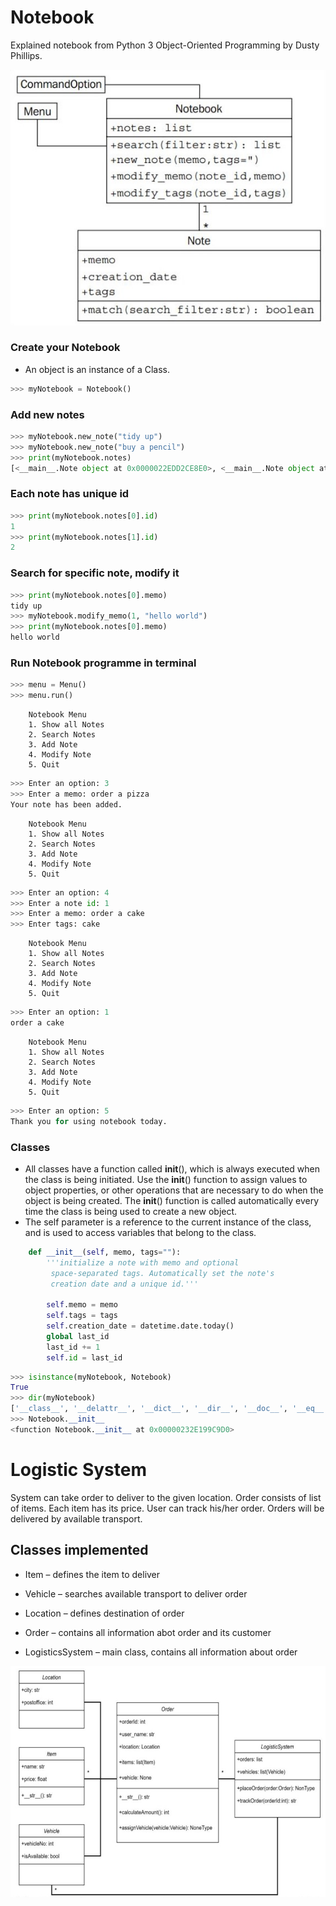 # Notebook
Explained notebook from Python 3 Object-Oriented Programming by Dusty Phillips.

![](notebook_task.jpg)

### Create your Notebook

* An object is an instance of a Class.

```python
>>> myNotebook = Notebook()
```

### Add new notes

```python
>>> myNotebook.new_note("tidy up")
>>> myNotebook.new_note("buy a pencil")
>>> print(myNotebook.notes)
[<__main__.Note object at 0x0000022EDD2CE8E0>, <__main__.Note object at 0x0000022EDD2CE610>]
```

### Each note has unique id

```python
>>> print(myNotebook.notes[0].id)
1
>>> print(myNotebook.notes[1].id)
2
```

### Search for specific note, modify it

```python
>>> print(myNotebook.notes[0].memo)
tidy up
>>> myNotebook.modify_memo(1, "hello world")
>>> print(myNotebook.notes[0].memo)
hello world
```

### Run Notebook programme in terminal

```python
>>> menu = Menu()
>>> menu.run()
```


        Notebook Menu
        1. Show all Notes
        2. Search Notes
        3. Add Note
        4. Modify Note
        5. Quit
        
```python
>>> Enter an option: 3
>>> Enter a memo: order a pizza
Your note has been added.
```

        Notebook Menu
        1. Show all Notes
        2. Search Notes
        3. Add Note
        4. Modify Note
        5. Quit
        
```python
>>> Enter an option: 4
>>> Enter a note id: 1
>>> Enter a memo: order a cake
>>> Enter tags: cake
```

        Notebook Menu
        1. Show all Notes
        2. Search Notes
        3. Add Note
        4. Modify Note
        5. Quit
        
```python
>>> Enter an option: 1
order a cake
```

        Notebook Menu
        1. Show all Notes
        2. Search Notes
        3. Add Note
        4. Modify Note
        5. Quit
        
```python   
>>> Enter an option: 5
Thank you for using notebook today.
```

### Classes

* All classes have a function called __init__(), which is always executed when the class is being initiated. Use the __init__() function to assign values to object properties, or other operations that are necessary to do when the object is being created. The __init__() function is called automatically every time the class is being used to create a new object.
* The self parameter is a reference to the current instance of the class, and is used to access variables that belong to the class.

```python
    def __init__(self, memo, tags=""):
        '''initialize a note with memo and optional
         space-separated tags. Automatically set the note's
         creation date and a unique id.'''

        self.memo = memo
        self.tags = tags
        self.creation_date = datetime.date.today()
        global last_id
        last_id += 1
        self.id = last_id
```

```python
>>> isinstance(myNotebook, Notebook)
True
>>> dir(myNotebook)
['__class__', '__delattr__', '__dict__', '__dir__', '__doc__', '__eq__', '__format__', '__ge__', '__getattribute__', '__gt__', '__hash__', '__init__', '__init_subclass__', '__le__', '__lt__', '__module__', '__ne__', '__new__', '__reduce__', '__reduce_ex__', '__repr__', '__setattr__', '__sizeof__', '__str__', '__subclasshook__', '__weakref__', '_find_note', 'modify_memo', 'modify_tags', 'new_note', 'notes', 'search']
>>> Notebook.__init__
<function Notebook.__init__ at 0x00000232E199C9D0>
```

# Logistic System

System can take order to deliver to the given location.
Order consists of list of items. Each item has its price.
User can track his/her order.
Orders will be delivered by available transport.

## Classes implemented
* Item – defines the item to deliver

* Vehicle – searches available transport to deliver order

* Location – defines destination of order

* Order – contains all information abot order and its customer

* LogisticsSystem – main class, contains all information about order

![](log_sys.jpg)
